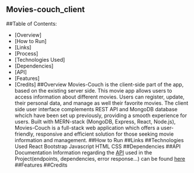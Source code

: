 ## Movies-couch_client
##Table of Contents:
* [Overview]
* [How to Run]
* [Links]
* [Process]
* [Technologies Used]
* [Dependencies]
* [API]
* [Features]
* [Credits]
##Overview
Movies-Couch is the client-side part of the app, based on the existing server side. This movie app allows users to access information about different movies.
Users can register, update, their personal data, and manage as well their favorite movies.
The client side user interface complements REST API and MongoDB database whcich have been set up previously, providing a smooth experience for users. Built with MERN-stack (MongoDB, Express, React, Node.js), Movies-Couch is a full-stack web application which offers a user-friendly, responsive and efficient solution for those seeking movie information and management.
##How to Run
##Links
##Technologies Used
React
Bootstrap
Javascript
HTML
CSS
##Dependencies
##API Documentation
Information regarding the <a href="https://github.com/HerRA17/movies-couch_api" target="_blank">API</a> used in the Project(endpoints, dependencies, error response...) can be found <a href="" target="_blank">here</a>
##Features
##Credits
